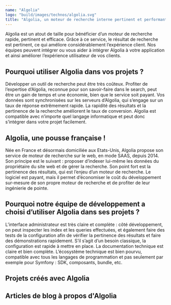 ```yaml
---
name: "Algolia"
logo: "build/images/technos/algolia.svg"
title: "Algolia, un moteur de recherche interne pertinent et performant"
---
```


Algolia est un atout de taille pour bénéficier d’un moteur de recherche rapide, pertinent et efficace. Grâce à ce service, le résultat de recherche est pertinent, ce qui améliore considérablement l’expérience client. Nos équipes peuvent intégrer ou vous aider à intégrer Algolia à votre application et ainsi améliorer l’expérience utilisateur de vos clients. 

## Pourquoi utiliser Algolia dans vos projets ? 

Développer un outil de recherche peut être très coûteux. Profiter de l’expertise d’Algolia, reconnue pour son savoir-faire dans le search, peut être un gain de temps et une économie, bien que le service soit payant. 
Vos données sont synchronisées sur les serveurs d’Algolia, qui s’engage sur un taux de réponse extrêmement rapide. 
La rapidité des résultats et la pertinence de la recherche améliorent le taux de conversion. 
Algolia est compatible avec n’importe quel langage informatique et peut donc s’intégrer dans votre projet facilement.

## Algolia, une pousse française !

Née en France et désormais domiciliée aux Etats-Unis, Algolia propose son service de moteur de recherche sur le web, en mode SAAS, depuis 2014. Son principe est le suivant : proposer d’indexer lui-même les données du propriétaire du site web et de gérer la recherche. Son point fort est la pertinence des résultats, qui est l’enjeu d’un moteur de recherche. Le logiciel est payant, mais il permet d’économiser le coût du développement sur-mesure de son propre moteur de recherche et de profiter de leur ingénierie de pointe. 

## Pourquoi notre équipe de développement a choisi d’utiliser Algolia dans ses projets ? 

L’interface administrateur est très claire et complète : côté développement, on peut inspecter les index et les queries effectuées, et également faire des tests de la configuration afin de vérifier la pertinence des résultats et faire des démonstrations rapidement. 
S’il s’agit d’un besoin classique, la configuration est rapide à mettre en place. 
La documentation technique est claire et bien complète.
L’écosystème technique est bien pourvu, compatible avec tous les langages de programmation et pas seulement par exemple pour Symfony : SDK, composants, bundle, etc.

## Projets créés avec Algolia

## Articles de blog à propos d'Algolia
